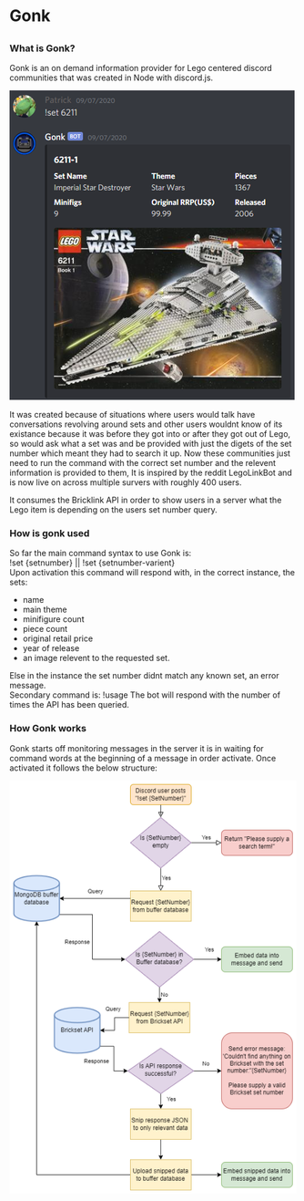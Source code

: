 <h1>Gonk<h2>
<h3>What is Gonk?</h3>
<p>Gonk is an on demand information provider for Lego centered discord communities that was created in Node with discord.js.<p>

<img src="images/set.PNG">
  
<p>It was created because of situations where users would talk have conversations revolving around sets and other users wouldnt know of its existance because it was before they got into or after they got out of Lego, so would ask what a set was and be provided with just the digets of the set number which meant they had to search it up.
Now these communities just need to run the command with the correct set number and the relevent information is provided to them, It is inspired by the reddit LegoLinkBot and is now live on across multiple survers with roughly 400 users. 

It consumes the Bricklink API in order to show users in a server what the Lego item is depending on the users set number query. 
</p>

<h3>How is gonk used</h3>
<p>So far the main command syntax to use Gonk is:<br/> 
!set {setnumber} || !set {setnumber-varient}<br/>
Upon activation this command will respond with, in the correct instance, the sets:
<ul>
  <li>name</li>
  <li>main theme</li>
  <li>minifigure count</li>
  <li>piece count</li>
  <li>original retail price</li>
  <li>year of release</li>
  <li>an image relevent to the requested set.</li>
</ul>
Else in the instance the set number didnt match any known set, an error message.<br/>
Secondary command is: !usage
The bot will respond with the number of times the API has been queried.
</p>

<h3>How Gonk works</h3>
<p>Gonk starts off monitoring messages in the server it is in waiting for command words at the beginning of a message in order activate. Once activated it follows the below structure: <br/></p>
  <img src="images/Gonk flowchart.png">
